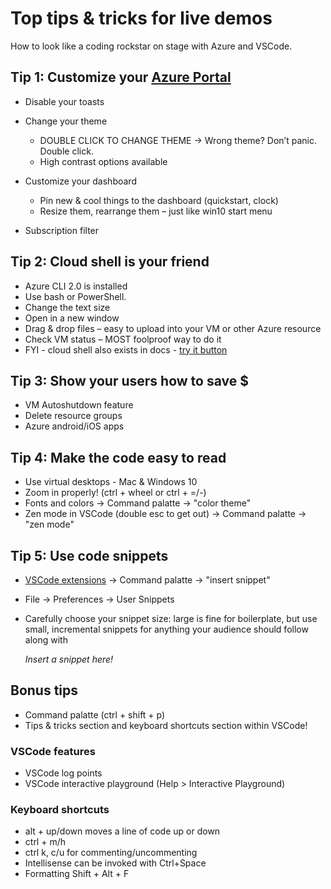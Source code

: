 # Top tips & tricks for live demos

How to look like a coding rockstar on stage with Azure and VSCode.

[comment]: # (Consider adding screenshots for each of these tips)

## Tip 1: Customize your [Azure Portal](https://portal.azure.com/)

[comment]: # (If you're doing an Azure demo - you're probably going to have the Portal up)

* Disable your toasts
* Change your theme
  * DOUBLE CLICK TO CHANGE THEME -> Wrong theme? Don’t panic. Double click.
  * High contrast options available
* Customize your dashboard

    [comment]: # (You know you can pin your resources to the dashboard, but…)

  * Pin new & cool things to the dashboard (quickstart, clock)
  * Resize them, rearrange them – just like win10 start menu

* Subscription filter

    [comment]: # (you have multiple subscriptions, don’t want everyone to see your personal resources. Those are the ones I’m making Satya pay for.)

## Tip 2: Cloud shell is your friend

[comment]: # (if you ever have to demo on a machine that isn't yours, or you can't install command line tools on cloud shell will save your butt.)

* Azure CLI 2.0 is installed
* Use bash or PowerShell.
* Change the text size
* Open in a new window
* Drag & drop files – easy to upload into your VM or other Azure resource
* Check VM status – MOST foolproof way to do it
* FYI - cloud shell also exists in docs - [try it button](https://docs.microsoft.com/en-us/azure/cloud-shell/quickstart)

## Tip 3: Show your users how to save $

[comment]: # (this is for you and your audience. If you're starting a VM to use for a demo - are you going to remember to shut it back down?)

* VM Autoshutdown feature
* Delete resource groups
* Azure android/iOS apps

[comment]: # (if you realize at midnight, in bed, that you forgot to shut down your VM - as I have... a few times. You don't have to get out of bed!! Download the Portal app on your phone and shut that sucker down.)

[comment]: # (guess what? the app also has CLOUD SHELL! so if you have to do something more complicated, it's as easy as texting... a computer... with perfect syntax ;)

## Tip 4: Make the code easy to read

[comment]: # (Okay, so you've set things up with the portal, you've rocked cloud shell, you've been kind to your budget, and your audience by showing them how to save money... what about actually writing some code?)

[comment]: # (Legibility is key)

* Use virtual desktops - Mac & Windows 10
* Zoom in properly! (ctrl + wheel or ctrl + =/-)
* Fonts and colors -> Command palatte -> "color theme"
* Zen mode in VSCode (double esc to get out) -> Command palatte -> "zen mode"

## Tip 5: Use code snippets

* [VSCode extensions](https://code.visualstudio.com/docs/editor/userdefinedsnippets) -> Command palatte -> "insert snippet"
* File -> Preferences -> User Snippets
* Carefully choose your snippet size: large is fine for boilerplate, but use small, incremental snippets for anything your audience should follow along with

  *Insert a snippet here!*

## Bonus tips

* Command palatte (ctrl + shift + p)
* Tips & tricks section and keyboard shortcuts section within VSCode!

### VSCode features

* VSCode log points
* VSCode interactive playground (Help > Interactive Playground)

### Keyboard shortcuts

* alt + up/down moves a line of code up or down
* ctrl + m/h
* ctrl k, c/u for commenting/uncommenting
* Intellisense can be invoked with Ctrl+Space
* Formatting Shift + Alt + F
